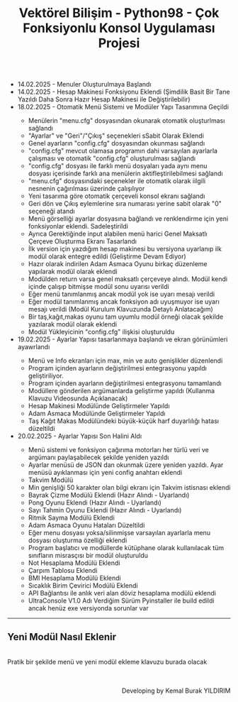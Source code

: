 <div align="center" id="title">
    <h1>Vektörel Bilişim - Python98 - Çok Fonksiyonlu Konsol Uygulaması Projesi</h1>
</div>
<br>
<br>
<div align="left" id="workflow">
    <ul>
        <li>14.02.2025 - Menuler Oluşturulmaya Başlandı</li>
        <li>14.02.2025 - Hesap Makinesi Fonksiyonu Eklendi (Şimdilik Basit Bir Tane Yazıldı Daha Sonra Hazır Hesap Makinesi ile Değiştirilebilir)</li>
        <li>18.02.2025 - Otomatik Menü Sistemi ve Modüler Yapı Tasarımına Geçildi</li>
        <ul>
            <li>Menülerin "menu.cfg" dosyasından okunarak otomatik oluşturlması sağlandı</li>
            <li>"Ayarlar" ve "Geri"/"Çıkış" seçenekleri sSabit Olarak Eklendi</li>
            <li>Genel ayarların "config.cfg" dosyasından okunması sağlandı</li>
            <li>"config.cfg" mevcut olamasa programın dahi varsayılan ayarlarla çalışması ve otomatik "config.cfg" oluşturulması sağlandı</li>
            <li>"config.cfg" dosyası ile farklı menü dosyaları yada aynı menu dosyası içerisinde farklı ana menülerin aktifleştirilebilmesi sağlandı</li>
            <li>"menu.cfg" dosyasındaki seçenekler ile otomatik olarak iilgili nesnenin çağırılması üzerinde çalışılıyor</li>
            <li>Yeni tasarıma göre otomatik çerçeveli konsol ekranı sağlandı</li>
            <li>Geri dön ve Çıkış eylemlerine sıra numarası yerine sabit olarak "0" seçeneği atandı</li>
            <li>Menü görselliği ayarlar dosyasına bağlandı ve renklendirme için yeni fonksiyonlar eklendi. Sadeleştirildi</li>
            <li>Ayrıca Gerektiğinde input alabilen menü harici Genel Maksatlı Çerçeve Oluşturma Ekranı Tasarlandı</li>
            <li>İlk version için yazdığım hesap makinesi bu versiyona uyarlanıp ilk modül olarak entegre edildi (Geliştirme Devam Ediyor)</li>
            <li>Hazır olarak indirilen Adam Asmaca Oyunu birkaç düzenleme yapılarak modül olarak eklendi</li>
            <li>Modülden return varsa genel maksatlı çerçeveye alındı. Modül kendi içinde çalışıp bitmişse modül sonu uyarısı verildi</li>
            <li>Eğer menü tanımlanmış ancak modül yok ise uyarı mesajı verildi</li>
            <li>Eğer modül tanımlanmış ancak fonksiyon adı uyuşmuyor ise uyarı mesajı verildi (Modül Kurulum Klavuzunda Detaylı Anlatacağım)</li>
            <li>Bir taş,kağıt,makas oyunu tam uyumlu modül örneği olacak şekilde yazılarak modül olarak eklendi</li>
            <li>Modül Yükleyicinin "config.cfg" ilişkisi oluşturuldu</li>
        </ul>
        <li>19.02.2025 - Ayarlar Yapısı tasarlanmaya başlandı ve ekran görünümleri ayawrlandı</li>
        <ul>
            <li>Menü ve Info ekranları için max, min ve auto genişlikler düzenlendi</li>
            <li>Program içinden ayarların değiştirilmesi entegrasyonu yapıldı geliştiriliyor.</li>
            <li>Program içinden ayarların değiştirilmesi entegrasyonu tamamlandı</li>
            <li>Modüllere gönderilen argümanlarda geliştirme yapıldı (Kullanma Klavuzu Videosunda Açıklanacak)</li>
            <li>Hesap Makinesi Modülünde Geliştirmeler Yapıldı</li>
            <li>Adam Asmaca Modülünde Geliştirmeler Yapıldı</li>
            <li>Taş Kağıt Makas Modülündeki büyük-küçük harf duyarlılığı hatası düzeltildi</li>
        </ul>
        <li>20.02.2025 - Ayarlar Yapısı Son Halini Aldı</li>
        <ul>
            <li>Menü sistemi ve fonksiyon çağırıma motorları her türlü veri ve argümanı paylaşabilecek şekilde yeniden yazıldı</li>
            <li>Ayarlar menüsü de JSON dan okunmak üzere yeniden yazıldı. Ayar menüsü ayıklanması için yeni config anahtarı eklendi</li>
            <li>Takvim Modülü</li>
            <li>Min genişliği 50 karakter olan bilgi ekranı için Takvim istisnası eklendi</li>
            <li>Bayrak Çizme Modülü Eklendi (Hazır Alındı - Uyarlandı)</li>
            <li>Pong Oyunu Eklendi (Hazır Alındı - Uyarlandı)</li>
            <li>Sayı Tahmin Oyunu Eklendi (Hazır Alındı - Uyarlandı)</li>
            <li>Ritmik Sayma Modülü Eklendi</li>
            <li>Adam Asmaca Oyunu Hataları Düzeltildi</li>
            <li>Eğer menu dosyası yoksa/silinmişse varsayılan ayarlarla menu dosyası oluşturma özelliği eklendi</li>
            <li>Program başlatıcı ve modüllerde kütüphane olarak kullanılacak tüm sınıfların misrasçısı bir modül oluşturuldu</li>
            <li>Not Hesaplama Modülü Eklendi</li>
            <li>Çarpım Tablosu Eklendi</li>
            <li>BMI Hesaplama Modülü Eklendi</li>
            <li>Sıcaklık Birim Çevirici Modülü Eklendi</li>
            <li>API Bağlantısı ile anlık veri alan döviz hesaplama modülü eklendi</li>
            <li>UltraConsole V1.0 Adı Verdiğim Sürüm Pyinstaller ile build edildi ancak henüz exe versiyonda sorunlar var</li>
        </ul>
    </ul>

<hr>
<h2>Yeni Modül Nasıl Eklenir</h2>
<br>
Pratik bir şekilde menü ve yeni modül ekleme klavuzu burada olacak
<br>

</div>
<br>
<br>
<p align="right">Developing by Kemal Burak YILDIRIM</p>
